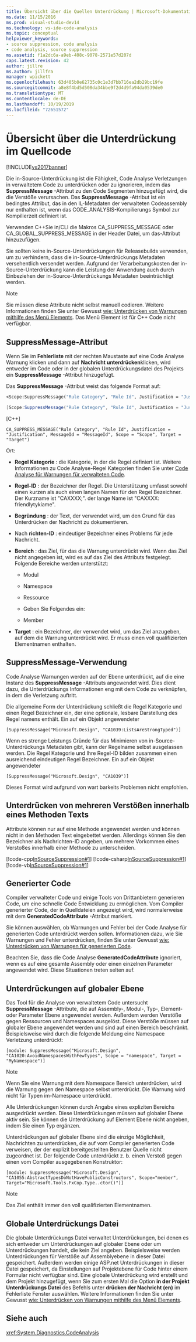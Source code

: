 ```yaml
---
title: Übersicht über die Quellen Unterdrückung | Microsoft-Dokumentation
ms.date: 11/15/2016
ms.prod: visual-studio-dev14
ms.technology: vs-ide-code-analysis
ms.topic: conceptual
helpviewer_keywords:
- source suppression, code analysis
- code analysis, source suppression
ms.assetid: f1a2dc6a-a9eb-408c-9078-2571e57d207d
caps.latest.revision: 42
author: jillre
ms.author: jillfra
manager: wpickett
ms.openlocfilehash: 63d405b0e62735c0c1e3d7bb716ea2db29bc19fe
ms.sourcegitcommit: a8e8f4bd5d508da34bbe9f2d4d9fa94da0539de0
ms.translationtype: MT
ms.contentlocale: de-DE
ms.lasthandoff: 10/19/2019
ms.locfileid: "72651572"
---
```

# <a name="in-source-suppression-overview"></a>Übersicht über die Unterdrückung im Quellcode
[!INCLUDE[vs2017banner](../includes/vs2017banner.md)]

Die in-Source-Unterdrückung ist die Fähigkeit, Code Analyse Verletzungen in verwaltetem Code zu unterdrücken oder zu ignorieren, indem das **SuppressMessage** -Attribut zu den Code Segmenten hinzugefügt wird, die die Verstöße verursachen. Das **SuppressMessage** -Attribut ist ein bedingtes Attribut, das in den IL-Metadaten der verwalteten Codeassembly nur enthalten ist, wenn das CODE_ANALYSIS-Kompilierungs Symbol zur Kompilierzeit definiert ist.

 Verwenden C++Sie in/CLI die Makros CA_SUPPRESS_MESSAGE oder CA_GLOBAL_SUPPRESS_MESSAGE in der Header Datei, um das-Attribut hinzuzufügen.

 Sie sollten keine in-Source-Unterdrückungen für Releasebuilds verwenden, um zu verhindern, dass die in-Source-Unterdrückungs Metadaten versehentlich versendet werden. Aufgrund der Verarbeitungskosten der in-Source-Unterdrückung kann die Leistung der Anwendung auch durch Einbeziehen der in-Source-Unterdrückungs Metadaten beeinträchtigt werden.

> [!NOTE]
> Sie müssen diese Attribute nicht selbst manuell codieren. Weitere Informationen finden Sie unter Gewusst [wie: Unterdrücken von Warnungen mithilfe des Menü Elements](../code-quality/how-to-suppress-warnings-by-using-the-menu-item.md). Das Menü Element ist für C++ Code nicht verfügbar.

## <a name="suppressmessage-attribute"></a>SuppressMessage-Attribut
 Wenn Sie im **Fehlerliste** mit der rechten Maustaste auf eine Code Analyse Warnung klicken und dann auf **Nachricht unterdrücken**klicken, wird entweder im Code oder in der globalen Unterdrückungsdatei des Projekts ein **SuppressMessage** -Attribut hinzugefügt.

 Das **SuppressMessage** -Attribut weist das folgende Format auf:

```vb
<Scope:SuppressMessage("Rule Category", "Rule Id", Justification = "Justification", MessageId = "MessageId", Scope = "Scope", Target = "Target")>
```

```csharp
[Scope:SuppressMessage("Rule Category", "Rule Id", Justification = "Justification", MessageId = "MessageId", Scope = "Scope", Target = "Target")]

```

 [C++]

```
CA_SUPPRESS_MESSAGE("Rule Category", "Rule Id", Justification = "Justification", MessageId = "MessageId", Scope = "Scope", Target = "Target")

```

 Ort:

- **Regel Kategorie** : die Kategorie, in der die Regel definiert ist. Weitere Informationen zu Code Analyse-Regel Kategorien finden Sie unter [Code Analyse für Warnungen für verwalteten Code](../code-quality/code-analysis-for-managed-code-warnings.md).

- **Regel-ID** : der Bezeichner der Regel. Die Unterstützung umfasst sowohl einen kurzen als auch einen langen Namen für den Regel Bezeichner. Der Kurzname ist "CAXXXX;". der lange Name ist "CAXXXX: friendlytykiame".

- **Begründung** : der Text, der verwendet wird, um den Grund für das Unterdrücken der Nachricht zu dokumentieren.

- Nach **richten-ID** : eindeutiger Bezeichner eines Problems für jede Nachricht.

- **Bereich** : das Ziel, für das die Warnung unterdrückt wird. Wenn das Ziel nicht angegeben ist, wird es auf das Ziel des Attributs festgelegt. Folgende Bereiche werden unterstützt:

  - Modul

  - Namespace

  - Ressource

  - Geben Sie Folgendes ein:

  - Member

- **Target** : ein Bezeichner, der verwendet wird, um das Ziel anzugeben, auf dem die Warnung unterdrückt wird. Er muss einen voll qualifizierten Elementnamen enthalten.

## <a name="suppressmessage-usage"></a>SuppressMessage-Verwendung
 Code Analyse Warnungen werden auf der Ebene unterdrückt, auf die eine Instanz des **SuppressMessage** -Attributs angewendet wird. Dies dient dazu, die Unterdrückungs Informationen eng mit dem Code zu verknüpfen, in dem die Verletzung auftritt.

 Die allgemeine Form der Unterdrückung schließt die Regel Kategorie und einen Regel Bezeichner ein, der eine optionale, lesbare Darstellung des Regel namens enthält. Ein auf ein Objekt angewendeter

 `[SuppressMessage("Microsoft.Design", "CA1039:ListsAreStrongTyped")]`

 Wenn es strenge Leistungs Gründe für das Minimieren von in-Source-Unterdrückungs Metadaten gibt, kann der Regelname selbst ausgelassen werden. Die Regel Kategorie und Ihre Regel-ID bilden zusammen einen ausreichend eindeutigen Regel Bezeichner. Ein auf ein Objekt angewendeter

 `[SuppressMessage("Microsoft.Design", "CA1039")]`

 Dieses Format wird aufgrund von wart barkeits Problemen nicht empfohlen.

## <a name="suppressing-multiple-violations-within-a-method-body"></a>Unterdrücken von mehreren Verstößen innerhalb eines Methoden Texts
 Attribute können nur auf eine Methode angewendet werden und können nicht in den Methoden Text eingebettet werden. Allerdings können Sie den Bezeichner als Nachrichten-ID angeben, um mehrere Vorkommen eines Verstoßes innerhalb einer Methode zu unterscheiden.

 [!code-cpp[InSourceSuppression#1](../snippets/cpp/VS_Snippets_CodeAnalysis/InSourceSuppression/cpp/insourcesuppression.cpp#1)]
 [!code-csharp[InSourceSuppression#1](../snippets/csharp/VS_Snippets_CodeAnalysis/InSourceSuppression/cs/InSourceSuppression.cs#1)]
 [!code-vb[InSourceSuppression#1](../snippets/visualbasic/VS_Snippets_CodeAnalysis/InSourceSuppression/vb/InSourceSuppression.vb#1)]

## <a name="generated-code"></a>Generierter Code
 Compiler verwalteter Code und einige Tools von Drittanbietern generieren Code, um eine schnelle Code Entwicklung zu ermöglichen. Vom Compiler generierter Code, der in Quelldateien angezeigt wird, wird normalerweise mit dem **GeneratedCodeAttribute** -Attribut markiert.

 Sie können auswählen, ob Warnungen und Fehler bei der Code Analyse für generierten Code unterdrückt werden sollen. Informationen dazu, wie Sie Warnungen und Fehler unterdrücken, finden Sie unter Gewusst [wie: Unterdrücken von Warnungen für generierten Code](../code-quality/how-to-suppress-code-analysis-warnings-for-generated-code.md).

 Beachten Sie, dass die Code Analyse **GeneratedCodeAttribute** ignoriert, wenn es auf eine gesamte Assembly oder einen einzelnen Parameter angewendet wird. Diese Situationen treten selten auf.

## <a name="global-level-suppressions"></a>Unterdrückungen auf globaler Ebene
 Das Tool für die Analyse von verwaltetem Code untersucht **SuppressMessage** -Attribute, die auf Assembly-, Modul-, Typ-, Element-oder Parameter Ebene angewendet werden. Außerdem werden Verstöße gegen Ressourcen und Namespaces ausgelöst. Diese Verstöße müssen auf globaler Ebene angewendet werden und sind auf einen Bereich beschränkt. Beispielsweise wird durch die folgende Meldung eine Namespace Verletzung unterdrückt:

 `[module: SuppressMessage("Microsoft.Design", "CA1020:AvoidNamespacesWithFewTypes", Scope = "namespace", Target = "MyNamespace")]`

> [!NOTE]
> Wenn Sie eine Warnung mit dem Namespace Bereich unterdrücken, wird die Warnung gegen den Namespace selbst unterdrückt. Die Warnung wird nicht für Typen im-Namespace unterdrückt.

 Alle Unterdrückungen können durch Angabe eines expliziten Bereichs ausgedrückt werden. Diese Unterdrückungen müssen auf globaler Ebene aktiv sein. Sie können die Unterdrückung auf Element Ebene nicht angeben, indem Sie einen Typ ergänzen.

 Unterdrückungen auf globaler Ebene sind die einzige Möglichkeit, Nachrichten zu unterdrücken, die auf vom Compiler generierten Code verweisen, der der explizit bereitgestellten Benutzer Quelle nicht zugeordnet ist. Der folgende Code unterdrückt z. b. einen Verstoß gegen einen vom Compiler ausgegebenen Konstruktor:

 `[module: SuppressMessage("Microsoft.Design", "CA1055:AbstractTypesDoNotHavePublicConstructors", Scope="member", Target="Microsoft.Tools.FxCop.Type..ctor()")]`

> [!NOTE]
> Das Ziel enthält immer den voll qualifizierten Elementnamen.

## <a name="global-suppression-file"></a>Globale Unterdrückungs Datei
 Die globale Unterdrückungs Datei verwaltet Unterdrückungen, bei denen es sich entweder um Unterdrückungen auf globaler Ebene oder um Unterdrückungen handelt, die kein Ziel angeben. Beispielsweise werden Unterdrückungen für Verstöße auf Assemblyebene in dieser Datei gespeichert. Außerdem werden einige ASP.net Unterdrückungen in dieser Datei gespeichert, da Einstellungen auf Projektebene für Code hinter einem Formular nicht verfügbar sind. Eine globale Unterdrückung wird erstellt und dem Projekt hinzugefügt, wenn Sie zum ersten Mal die Option **in der Projekt Unterdrückungs Datei** des Befehls unter **drücken der Nachricht (en)** im Fehlerliste Fenster auswählen. Weitere Informationen finden Sie unter Gewusst [wie: Unterdrücken von Warnungen mithilfe des Menü Elements](../code-quality/how-to-suppress-warnings-by-using-the-menu-item.md).

## <a name="see-also"></a>Siehe auch
 <xref:System.Diagnostics.CodeAnalysis>
